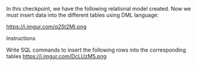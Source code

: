 In this checkpoint, we have the following relational model created. Now we must insert data into the different tables using DML language:

https://i.imgur.com/q25t2MI.png


Instructions

Write SQL commands to insert the following rows into the corresponding tables https://i.imgur.com/DcLUzM5.png
